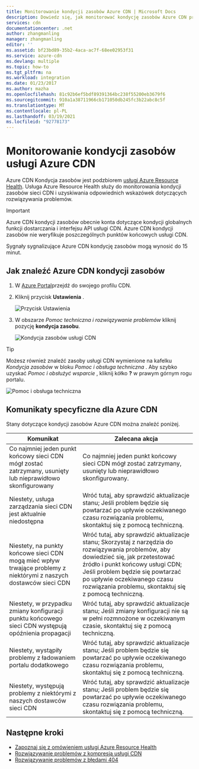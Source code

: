 ```yaml
---
title: Monitorowanie kondycji zasobów Azure CDN | Microsoft Docs
description: Dowiedz się, jak monitorować kondycję zasobów Azure CDN przy użyciu Azure Resource Health.
services: cdn
documentationcenter: .net
author: zhangmanling
manager: zhangmanling
editor: ''
ms.assetid: bf23bd89-35b2-4aca-ac7f-68ee02953f31
ms.service: azure-cdn
ms.devlang: multiple
ms.topic: how-to
ms.tgt_pltfrm: na
ms.workload: integration
ms.date: 01/23/2017
ms.author: mazha
ms.openlocfilehash: 81c92b6ef5bdf89391364bc238f55200eb3679f6
ms.sourcegitcommit: 910a1a38711966cb171050db245fc3b22abc8c5f
ms.translationtype: MT
ms.contentlocale: pl-PL
ms.lasthandoff: 03/19/2021
ms.locfileid: "92778173"
---
```

# <a name="monitor-the-health-of-azure-cdn-resources"></a>Monitorowanie kondycji zasobów usługi Azure CDN
  
Azure CDN Kondycja zasobów jest podzbiorem [usługi Azure Resource Health](../service-health/resource-health-overview.md).  Usługa Azure Resource Health służy do monitorowania kondycji zasobów sieci CDN i uzyskiwania odpowiednich wskazówek dotyczących rozwiązywania problemów.

>[!IMPORTANT] 
>Azure CDN kondycji zasobów obecnie konta dotyczące kondycji globalnych funkcji dostarczania i interfejsu API usługi CDN.  Azure CDN kondycji zasobów nie weryfikuje poszczególnych punktów końcowych usługi CDN.
>
>Sygnały sygnalizujące Azure CDN kondycję zasobów mogą wynosić do 15 minut.

## <a name="how-to-find-azure-cdn-resource-health"></a>Jak znaleźć Azure CDN kondycji zasobów

1. W [Azure Portal](https://portal.azure.com)przejdź do swojego profilu CDN.

2. Kliknij przycisk **Ustawienia** .

    ![Przycisk Ustawienia](./media/cdn-resource-health/cdn-profile-settings.png)

3. W obszarze *Pomoc techniczna i rozwiązywanie problemów* kliknij pozycję **kondycja zasobu**.

    ![Kondycja zasobów usługi CDN](./media/cdn-resource-health/cdn-resource-health3.png)

>[!TIP] 
>Możesz również znaleźć zasoby usługi CDN wymienione na kafelku *Kondycja zasobów* w bloku *Pomoc i obsługa techniczna* .  Aby szybko uzyskać *Pomoc i obsłużyć wsparcie* , kliknij kółko **?** w prawym górnym rogu portalu.
>
> ![Pomoc i obsługa techniczna](./media/cdn-resource-health/cdn-help-support.png)

## <a name="azure-cdn-specific-messages"></a>Komunikaty specyficzne dla Azure CDN

Stany dotyczące kondycji zasobów Azure CDN można znaleźć poniżej.

|Komunikat | Zalecana akcja |
|---|---|
|Co najmniej jeden punkt końcowy sieci CDN mógł zostać zatrzymany, usunięty lub nieprawidłowo skonfigurowany | Co najmniej jeden punkt końcowy sieci CDN mógł zostać zatrzymany, usunięty lub nieprawidłowo skonfigurowany.|
|Niestety, usługa zarządzania sieci CDN jest aktualnie niedostępna | Wróć tutaj, aby sprawdzić aktualizacje stanu; Jeśli problem będzie się powtarzać po upływie oczekiwanego czasu rozwiązania problemu, skontaktuj się z pomocą techniczną.|
|Niestety, na punkty końcowe sieci CDN mogą mieć wpływ trwające problemy z niektórymi z naszych dostawców sieci CDN | Wróć tutaj, aby sprawdzić aktualizacje stanu; Skorzystaj z narzędzia do rozwiązywania problemów, aby dowiedzieć się, jak przetestować źródło i punkt końcowy usługi CDN; Jeśli problem będzie się powtarzać po upływie oczekiwanego czasu rozwiązania problemu, skontaktuj się z pomocą techniczną. |
|Niestety, w przypadku zmiany konfiguracji punktu końcowego sieci CDN występują opóźnienia propagacji | Wróć tutaj, aby sprawdzić aktualizacje stanu; Jeśli zmiany konfiguracji nie są w pełni rozmnożone w oczekiwanym czasie, skontaktuj się z pomocą techniczną.|
|Niestety, wystąpiły problemy z ładowaniem portalu dodatkowego | Wróć tutaj, aby sprawdzić aktualizacje stanu; Jeśli problem będzie się powtarzać po upływie oczekiwanego czasu rozwiązania problemu, skontaktuj się z pomocą techniczną.|
Niestety, występują problemy z niektórymi z naszych dostawców sieci CDN | Wróć tutaj, aby sprawdzić aktualizacje stanu; Jeśli problem będzie się powtarzać po upływie oczekiwanego czasu rozwiązania problemu, skontaktuj się z pomocą techniczną. |

## <a name="next-steps"></a>Następne kroki

- [Zapoznaj się z omówieniem usługi Azure Resource Health](../service-health/resource-health-overview.md)
- [Rozwiązywanie problemów z kompresją usługi CDN](./cdn-troubleshoot-compression.md)
- [Rozwiązywanie problemów z błędami 404](./cdn-troubleshoot-endpoint.md)